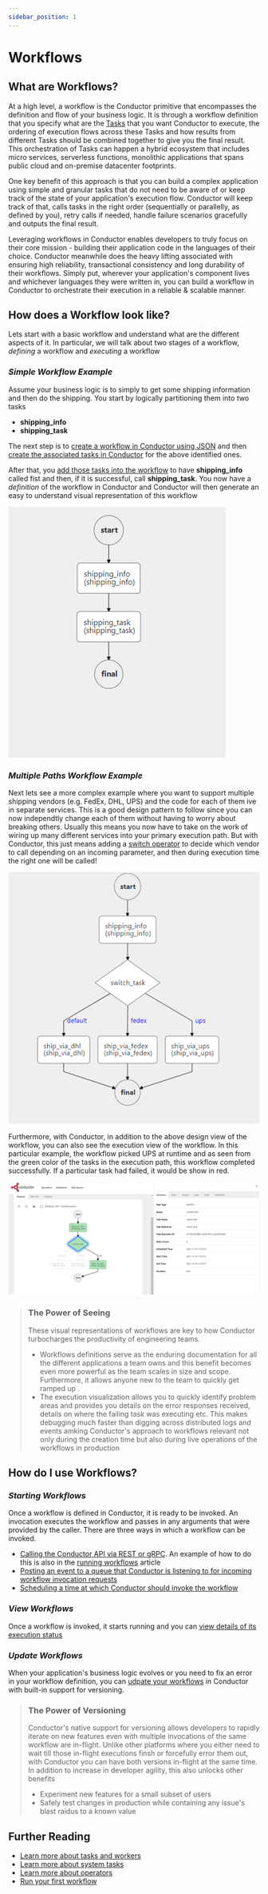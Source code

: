 ```yaml
---
sidebar_position: 1
---
```


# Workflows

## What are Workflows?
At a high level, a workflow is the Conductor primitive that encompasses the definition and flow of your business logic. It is through a workflow definition that you specify what are the [Tasks](tasks-and-workers.md) that you want Conductor to execute, the ordering of execution flows across these Tasks and how results from different Tasks should be combined together to give you the final result. This orchestration of Tasks can happen a hybrid ecosystem that includes micro services, serverless functions, monolithic applications that spans public cloud and on-premise datacenter footprints. 

One key benefit of this approach is that you can build a complex application using simple and granular tasks that do not need to be aware of or keep track of the state of your application's execution flow. Conductor will keep track of that, calls tasks in the right order (sequentially or parallelly, as defined by you), retry calls if needed, handle failure scenarios gracefully and outputs the final result. 

Leveraging workflows in Conductor enables developers to truly focus on their core mission - building their application code in the languages of their choice. Conductor meanwhile does the heavy lifting associated with ensuring high reliability, transactional consistency and long durability of their workflows. Simply put, wherever your application's component lives and whichever languages they were written in, you can build a workflow in Conductor to orchestrate their execution in a reliable & scalable manner.

## How does a Workflow look like?
Lets start with a  basic workflow and understand what are the different aspects of it. In particular, we will talk about two stages of a workflow, *defining* a workflow and *executing* a workflow
### *Simple Workflow Example*
Assume your business logic is to simply to get some shipping information and then do the shipping. You start by logically partitioning them into two tasks
* **shipping_info** 
* **shipping_task** 

The next step is to [create a workflow in Conductor using JSON](../../running-workflows/create-workflow.md) and then [create the associated tasks in Conductor](../../running-workflows/create-task.md) for the above identified ones. 

After that, you [add those tasks into the workflow](../../running-workflows/adding-tasks.md) to have **shipping_info** called fist and then, if it is successful, call **shipping_task**. You now have a *definition* of the workflow in Conductor and Conductor will then generate an easy to understand visual representation  of this workflow

![Simple Shipping Workflow - Visual Representation](../../../static/img/tutorial/ShippingWorkflow.png)

### *Multiple Paths Workflow Example*

Next lets see a more complex example where you want to support multiple shipping vendors (e.g. FedEx, DHL, UPS) and the code for each of them ive in separate services. This is a good design pattern to follow since you can now independtly change each of them without having to worry about breaking others. Usually this means you now have to take on the work of wiring up many different services into your primary execution path. But with Conductor, this just means adding a [switch operator](../../reference-docs/switch-task.md) to decide which vendor to call depending on an incoming parameter, and then during execution time the right one will be called! 

![Multi-vendor Shipping Workflow - Visual Representation of Design](../../../static/img/tutorial/Switch_Workflow.png)

Furthermore, with Conductor, in addition to the above design view of the workflow, you can also see the execution view of the workflow. In this particular example, the workflow picked UPS at runtime and as seen from the green color of the tasks in the execution path, this workflow completed successfully. If a particular task had failed, it would be show in red.

![Multi-vendor Shipping Workflow - Visual Representation of Execution](../../../static/img/tutorial/Switch_UPS.png)


> ### The Power of Seeing
> These  visual representations of workflows are key to how Conductor turbocharges the productivity of engineering teams. 
> * Workflows definitions serve as the enduring documentation for all the different applications a team owns and this benefit becomes even more powerful as the team scales in size and scope. Furthermore, it allows anyone new to the team to quickly get ramped up . 
> * The execution visualization allows you to quickly identify problem areas and provides you details on the error responses received, details on where the failing task was executing etc. This makes debugging much faster than digging across distributed logs and events amking Conductor's approach to workflows relevant not only during the creation time but also during live operations of the workflows in production

## How do I use Workflows?

### *Starting Workflows*
Once a workflow is defined in Conductor, it is ready to be invoked. An invocation executes the workflow and passes in any arguments that were provided by the caller. There are three ways in which a workflow can be invoked.
* [Calling the Conductor API via REST or gRPC](../../running-workflows/execute-workflow.md#Start-a-workflow-by-calling-an-API). An example of how to do this is also in the [running workflows](../run/running-first-workflow.md#Running-our-First-Workflow) article
* [Posting an event to a queue that Conductor is listening to for incoming workflow invocation requests](../../running-workflows/execute-workflow.md#Start-a-workflow-by-posting-an-event)
* [Scheduling a time at which Conductor should invoke the workflow](../../running-workflows/execute-workflow.md#Schedule-a-workflow-for-later)

### *View Workflows*
Once a workflow is invoked, it starts running and you can [view details of its execution status](../../how-tos/view-workflow-executions.md) 

### *Update Workflows*

When your application's business logic evolves or you need to fix an error in your workflow definition, you can [udpate your workflows](../../how-tos/updating-workflows.md) in Conductor with built-in support for versioning.

> ### The Power of Versioning
> Conductor's native support for versioning allows developers to rapidly iterate on new features even with multiple invocations of the same workflow are in-flight. Unlike other platforms where you either need to wait till those in-flight executions finsh or forcefully error them out, with Conductor you can have both versions in-flight at the same time. In addition to increase in developer agility, this also unlocks other benefits
> * Experiment new features for a small subset of users
> * Safely test changes in production while containing any issue's blast raidus to a known value 

## Further Reading
* [Learn more about tasks and workers](tasks-and-workers.md)
* [Learn more about system tasks](system-tasks.md)
* [Learn more about operators](operators.md)
* [Run your first workflow](../run/running-first-workflow.md)


